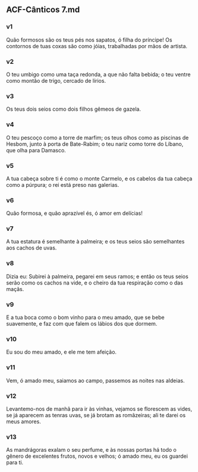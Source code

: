 ## ACF-Cânticos 7.md
### v1
 Quão formosos são os teus pés nos sapatos, ó filha do príncipe! Os contornos de tuas coxas são como jóias, trabalhadas por mãos de artista.
### v2
 O teu umbigo como uma taça redonda, a que não falta bebida; o teu ventre como montão de trigo, cercado de lírios.
### v3
 Os teus dois seios como dois filhos gêmeos de gazela.
### v4
 O teu pescoço como a torre de marfim; os teus olhos como as piscinas de Hesbom, junto à porta de Bate-Rabim; o teu nariz como torre do Líbano, que olha para Damasco.
### v5
 A tua cabeça sobre ti é como o monte Carmelo, e os cabelos da tua cabeça como a púrpura; o rei está preso nas galerias.
### v6
 Quão formosa, e quão aprazível és, ó amor em delícias!
### v7
 A tua estatura é semelhante à palmeira; e os teus seios são semelhantes aos cachos de uvas.
### v8
 Dizia eu: Subirei à palmeira, pegarei em seus ramos; e então os teus seios serão como os cachos na vide, e o cheiro da tua respiração como o das maçãs.
### v9
 E a tua boca como o bom vinho para o meu amado, que se bebe suavemente, e faz com que falem os lábios dos que dormem.
### v10
 Eu sou do meu amado, e ele me tem afeição.
### v11
 Vem, ó amado meu, saiamos ao campo, passemos as noites nas aldeias.
### v12
 Levantemo-nos de manhã para ir às vinhas, vejamos se florescem as vides, se já aparecem as tenras uvas, se já brotam as romãzeiras; ali te darei os meus amores.
### v13
 As mandrágoras exalam o seu perfume, e às nossas portas há todo o gênero de excelentes frutos, novos e velhos; ó amado meu, eu os guardei para ti.
